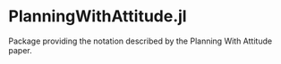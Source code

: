 # PlanningWithAttitude.jl
Package providing the notation described by the Planning With Attitude paper.

